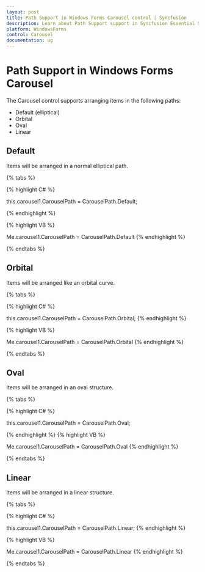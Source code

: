 ```yaml
---
layout: post
title: Path Support in Windows Forms Carousel control | Syncfusion
description: Learn about Path Support support in Syncfusion Essential Studio Windows Forms Carousel control and more details.
platform: WindowsForms
control: Carousel
documentation: ug
---
```



# Path Support in Windows Forms Carousel

The Carousel control supports arranging items in the following paths:

* Default (elliptical)
* Orbital
* Oval
* Linear

## Default


Items will be arranged in a normal elliptical path.

{% tabs %}

{% highlight C# %}



this.carousel1.CarouselPath = CarouselPath.Default;

{% endhighlight %}


{% highlight VB %}


Me.carousel1.CarouselPath = CarouselPath.Default
{% endhighlight %}

{% endtabs %}

## Orbital

Items will be arranged like an orbital curve.

{% tabs %}

{% highlight C# %}


this.carousel1.CarouselPath = CarouselPath.Orbital;
{% endhighlight %}

{% highlight VB %}


Me.carousel1.CarouselPath = CarouselPath.Orbital
{% endhighlight %}

{% endtabs %}

## Oval

Items will be arranged in an oval structure.

{% tabs %}

{% highlight C# %}


this.carousel1.CarouselPath = CarouselPath.Oval;

{% endhighlight %}
{% highlight VB %}


Me.carousel1.CarouselPath = CarouselPath.Oval
{% endhighlight %}

{% endtabs %}

## Linear

Items will be arranged in a linear structure.

{% tabs %}

{% highlight C# %}


this.carousel1.CarouselPath = CarouselPath.Linear;
{% endhighlight %}

{% highlight VB %}


Me.carousel1.CarouselPath = CarouselPath.Linear
{% endhighlight %}

{% endtabs %}

